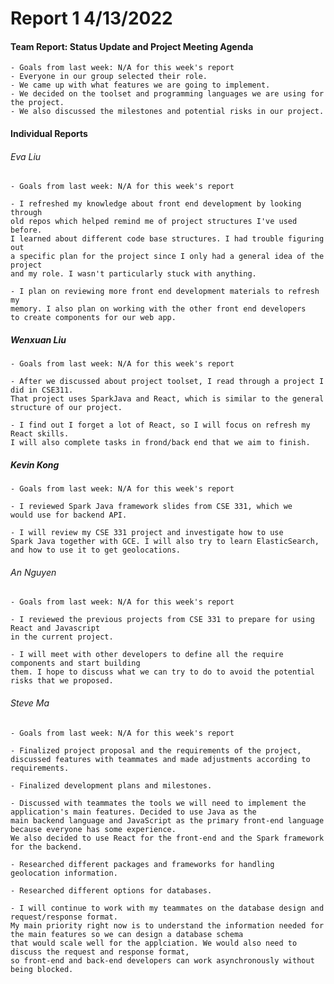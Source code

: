 
# **Report 1 4/13/2022**

#### Team Report: Status Update and Project Meeting Agenda
    - Goals from last week: N/A for this week's report
    - Everyone in our group selected their role. 
    - We came up with what features we are going to implement.
    - We decided on the toolset and programming languages we are using for the project. 
    - We also discussed the milestones and potential risks in our project.

#### Individual Reports

###### Eva Liu
    - Goals from last week: N/A for this week's report

    - I refreshed my knowledge about front end development by looking through
    old repos which helped remind me of project structures I've used before. 
    I learned about different code base structures. I had trouble figuring out 
    a specific plan for the project since I only had a general idea of the project 
    and my role. I wasn't particularly stuck with anything.
    
    - I plan on reviewing more front end development materials to refresh my 
    memory. I also plan on working with the other front end developers 
    to create components for our web app.

##### Wenxuan Liu
    - Goals from last week: N/A for this week's report

    - After we discussed about project toolset, I read through a project I did in CSE311. 
    That project uses SparkJava and React, which is similar to the general structure of our project.
    
    - I find out I forget a lot of React, so I will focus on refresh my React skills.
    I will also complete tasks in frond/back end that we aim to finish.

##### Kevin Kong
    - Goals from last week: N/A for this week's report

    - I reviewed Spark Java framework slides from CSE 331, which we
    would use for backend API.
    
    - I will review my CSE 331 project and investigate how to use
    Spark Java together with GCE. I will also try to learn ElasticSearch,
    and how to use it to get geolocations.

###### An Nguyen
    - Goals from last week: N/A for this week's report
    
    - I reviewed the previous projects from CSE 331 to prepare for using React and Javascript 
    in the current project. 

    - I will meet with other developers to define all the require components and start building 
    them. I hope to discuss what we can try to do to avoid the potential risks that we proposed.

###### Steve Ma
    - Goals from last week: N/A for this week's report
    
    - Finalized project proposal and the requirements of the project, discussed features with teammates and made adjustments according to requirements.
    
    - Finalized development plans and milestones.
    
    - Discussed with teammates the tools we will need to implement the application's main features. Decided to use Java as the 
    main backend language and JavaScript as the primary front-end language because everyone has some experience. 
    We also decided to use React for the front-end and the Spark framework for the backend.
    
    - Researched different packages and frameworks for handling geolocation information.
    
    - Researched different options for databases.
    
    - I will continue to work with my teammates on the database design and request/response format. 
    My main priority right now is to understand the information needed for the main features so we can design a database schema 
    that would scale well for the applciation. We would also need to discuss the request and response format, 
    so front-end and back-end developers can work asynchronously without being blocked.
